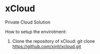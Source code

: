# xCloud
Private Cloud Solution

How to setup the envirotment:
1. Clone the repository of xCloud:
git clone https://github.com/xinli/xcloud.git
